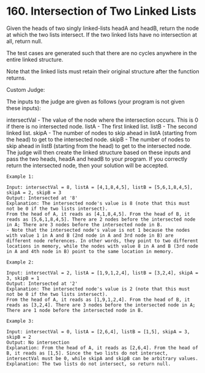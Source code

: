 # 160. Intersection of Two Linked Lists

Given the heads of two singly linked-lists headA and headB, return the node at which the two lists intersect. If the two linked lists have no intersection at all, return null.

The test cases are generated such that there are no cycles anywhere in the entire linked structure.

Note that the linked lists must retain their original structure after the function returns.

Custom Judge:

The inputs to the judge are given as follows (your program is not given these inputs):

intersectVal - The value of the node where the intersection occurs. This is 0 if there is no intersected node.
listA - The first linked list.
listB - The second linked list.
skipA - The number of nodes to skip ahead in listA (starting from the head) to get to the intersected node.
skipB - The number of nodes to skip ahead in listB (starting from the head) to get to the intersected node.
The judge will then create the linked structure based on these inputs and pass the two heads, headA and headB to your program. If you correctly return the intersected node, then your solution will be accepted.

```text
Example 1:

Input: intersectVal = 8, listA = [4,1,8,4,5], listB = [5,6,1,8,4,5], skipA = 2, skipB = 3
Output: Intersected at '8'
Explanation: The intersected node's value is 8 (note that this must not be 0 if the two lists intersect).
From the head of A, it reads as [4,1,8,4,5]. From the head of B, it reads as [5,6,1,8,4,5]. There are 2 nodes before the intersected node in A; There are 3 nodes before the intersected node in B.
- Note that the intersected node's value is not 1 because the nodes with value 1 in A and B (2nd node in A and 3rd node in B) are different node references. In other words, they point to two different locations in memory, while the nodes with value 8 in A and B (3rd node in A and 4th node in B) point to the same location in memory.

Example 2:

Input: intersectVal = 2, listA = [1,9,1,2,4], listB = [3,2,4], skipA = 3, skipB = 1
Output: Intersected at '2'
Explanation: The intersected node's value is 2 (note that this must not be 0 if the two lists intersect).
From the head of A, it reads as [1,9,1,2,4]. From the head of B, it reads as [3,2,4]. There are 3 nodes before the intersected node in A; There are 1 node before the intersected node in B.

Example 3:

Input: intersectVal = 0, listA = [2,6,4], listB = [1,5], skipA = 3, skipB = 2
Output: No intersection
Explanation: From the head of A, it reads as [2,6,4]. From the head of B, it reads as [1,5]. Since the two lists do not intersect, intersectVal must be 0, while skipA and skipB can be arbitrary values.
Explanation: The two lists do not intersect, so return null.
```